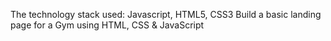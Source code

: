 The technology stack used: Javascript, HTML5, CSS3
Build a basic landing page for a Gym using HTML, CSS & JavaScript
